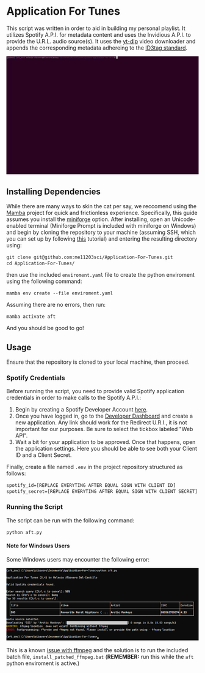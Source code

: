 # Application For Tunes

This script was written in order to aid in building my personal playlist.
It utilizes Spotify A.P.I. for metadata content and uses the Invidious A.P.I.
to provide the U.R.L. audio source(s). It uses the [yt-dlp](https://github.com/yt-dlp/yt-dlp) video downloader
and appends the corresponding metadata adhereing to the [ID3tag standard](https://mutagen-specs.readthedocs.io/en/latest/id3/id3v2.4.0-structure.html).

![](./media/demo.gif)

## Installing Dependencies

While there are many ways to skin the cat per say, we reccomend using
the [Mamba](https://github.com/mamba-org/mamba) project for quick and frictionless experience.
Specifically, this guide assumes you install the [miniforge](https://github.com/conda-forge/miniforge) option.
After installing, open an Unicode-enabled terminal (Miniforge Prompt is included 
with miniforge on Windows) and begin by cloning the repository
to your machine (assuming SSH, which you can set up by 
following [this](https://docs.github.com/en/authentication/connecting-to-github-with-ssh/adding-a-new-ssh-key-to-your-github-account) tutorial) and entering the resulting directory using:

```
git clone git@github.com:me11203sci/Application-For-Tunes.git 
cd Application-For-Tunes/
```

then use the included `enviroment.yaml` file to create the python enviroment using the following
command:

```
mamba env create --file enviroment.yaml 
```

Assuming there are no errors, then run:

```
mamba activate aft
```

And you should be good to go!

## Usage

Ensure that the repository is cloned to your local machine, then proceed.

### Spotify Credentials

Before running the script, you need to provide valid Spotify application credentials in order
to make calls to the Spotify A.P.I.:
1. Begin by creating a Spotify Developer Account [here](https://developer.spotify.com/).
2. Once you have logged in, go to the [Developer Dashboard](https://developer.spotify.com/dashboard) and create a new application. Any link should work for the Redirect U.R.I., it is not important for our purposes. Be sure to select the tickbox labeled "Web API".
3. Wait a bit for your application to be approved. Once that happens, open the application settings. Here you should be able to see both your Client ID and a Client Secret.

Finally, create a file named `.env` in the project repository structured as follows:

```
spotify_id=[REPLACE EVERYTING AFTER EQUAL SIGN WITH CLIENT ID]
spotify_secret=[REPLACE EVERYTING AFTER EQUAL SIGN WITH CLIENT SECRET]
```

### Running the Script

The script can be run with the following command:

```
python aft.py
```

#### Note for Windows Users

Some Windows users may encounter the following error:

![](./media/windows_error.png)

This is a known [issue with ffmpeg](https://github.com/yt-dlp/yt-dlp/issues/871#issuecomment-911701285) and the solution is to run the included batch
file, `install_patched_ffmpeg.bat` (**REMEMBER:** run this while the `aft` python enviroment 
is active.)
